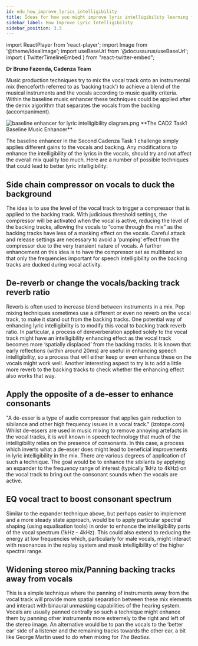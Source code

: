 ```yaml
---
id: edu_how_improve_lyrics_intelligibility
title: Ideas for how you might improve lyric intelligibility learning from music production
sidebar_label: How Improve Lyric Intelligibility
sidebar_position: 3.3
---
```

import ReactPlayer from 'react-player';
import Image from '@theme/IdealImage';
import useBaseUrl from '@docusaurus/useBaseUrl';
import { TwitterTimelineEmbed } from "react-twitter-embed";

**Dr Bruno Fazenda, Cadenza Team**

Music production techniques try to mix the vocal track onto an instrumental mix (henceforth referred to as ‘backing track’) to achieve a blend of the musical instruments and the vocals according to music quality criteria. Within the baseline music enhancer these techniques could be applied after the demix algorithm that separates the vocals from the backing (accompaniment).  

<div style={{textAlign:'center'}}>
<Image img={require('../../../static/img/cad2/baseline_lyric_intelligibility_enhancer.png')} alt="baseline enhancer for lyric intelligibility diagram.png" />
**The CAD2 Task1 Baseline Music Enhancer**
</div>

The baseline enhancer in the Second Cadenza Task 1 challenge simply applies different gains to the vocals and backing. Any modifications to enhance the intelligibility of the lyrics in the vocals, should try and not affect the overall mix quality too much. Here are a number of possible techniques that could lead to better lyric intelligibility:

## Side chain compressor on vocals to duck the background 

The idea is to use the level of the vocal track to trigger a compressor that is applied to the backing track. With judicious threshold settings, the compressor will be activated when the vocal is active, reducing the level of the backing tracks, allowing the vocals to “come through the mix” as the backing tracks have less of a masking effect on the vocals. Careful attack and release settings are necessary to avoid a ‘pumping’ effect from the compressor due to the very transient nature of vocals. A further enhancement on this idea is to have the compressor set as multiband so that only the frequencies important for speech intelligibility on the backing tracks are ducked during vocal activity. 

## De-reverb or change the vocals/backing track reverb ratio 

Reverb is often used to increase blend between instruments in a mix. Pop mixing techniques sometimes use a different or even no reverb on the vocal track, to make it stand out from the backing tracks. One potential way of enhancing lyric intelligibility is to modify this vocal to backing track reverb ratio. In particular, a process of dereverberation applied solely to the vocal track might have an intelligibility enhancing effect as the vocal track becomes more ‘spatially displaced’ from the backing tracks. It is known that early reflections (within around 20ms) are useful in enhancing speech intelligibility, so a process that will either keep or even enhance these on the vocals might work well. Another interesting aspect to try is to add a little more reverb to the backing tracks to check whether the enhancing effect also works that way. 

## Apply the opposite of a de-esser to enhance consonants

"A de-esser is a type of audio compressor that applies gain reduction to sibilance and other high frequency issues in a vocal track." (izotope.com) Whilst de-essers are used in music mixing to remove annoying artefacts in the vocal tracks, it is well known in speech technology that much of the intelligibility relies on the presence of consonants. In this case, a process which inverts what a de-esser does might lead to beneficial improvements in lyric intelligibility in the mix. There are various degrees of application of such a technique. The goal would be to enhance the sibilants by applying an expander to the frequency range of interest (typically 1kHz to 4kHz) on the vocal track to bring out the consonant sounds when the vocals are active.

## EQ vocal tract to boost consonant spectrum

Similar to the expander technique above, but perhaps easier to implement and a more steady state approach, would be to apply particular spectral shaping (using equalisation tools) in order to enhance the intelligibility parts of the vocal spectrum (1kHz – 4kHz). This could also extend to reducing the energy at low frequencies which, particularly for male vocals, might interact with resonances in the replay system and mask intelligibility of the higher spectral range.

## Widening stereo mix/Panning backing tracks away from vocals

This is a simple technique where the panning of instruments away from the vocal track will provide more spatial separation between these mix elements and interact with binaural unmasking capabilities of the hearing system. Vocals are usually panned centrally so such a technique might enhance them by panning other instruments more extremely to the right and left of the stereo image. An alternative would be to pan the vocals to the ‘better ear’ side of a listener and the remaining tracks towards the other ear, a bit like George Martin used to do when mixing for _The Beatles_.  

